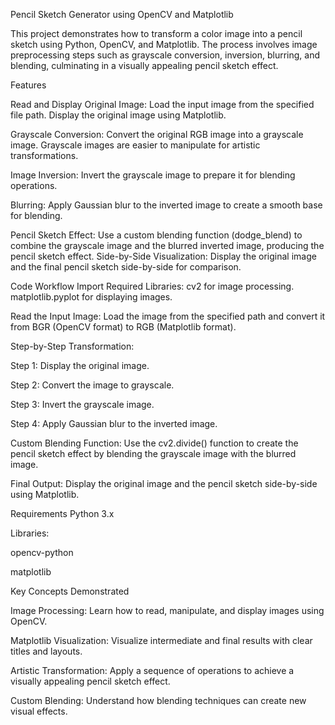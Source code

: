 Pencil Sketch Generator using OpenCV and Matplotlib 

This project demonstrates how to transform a color image into a pencil sketch using Python, OpenCV, and Matplotlib. The process involves image preprocessing steps such as grayscale conversion, inversion, blurring, and blending, culminating in a visually appealing pencil sketch effect.

Features

Read and Display Original Image:
Load the input image from the specified file path.
Display the original image using Matplotlib.

Grayscale Conversion:
Convert the original RGB image into a grayscale image.
Grayscale images are easier to manipulate for artistic transformations.

Image Inversion:
Invert the grayscale image to prepare it for blending operations.

Blurring:
Apply Gaussian blur to the inverted image to create a smooth base for blending.

Pencil Sketch Effect:
Use a custom blending function (dodge_blend) to combine the grayscale image and the blurred inverted image, producing the pencil sketch effect.
Side-by-Side Visualization:
Display the original image and the final pencil sketch side-by-side for comparison.


Code Workflow
Import Required Libraries:
cv2 for image processing.
matplotlib.pyplot for displaying images.

Read the Input Image:
Load the image from the specified path and convert it from BGR (OpenCV format) to RGB (Matplotlib format).

Step-by-Step Transformation:

Step 1: Display the original image.

Step 2: Convert the image to grayscale.

Step 3: Invert the grayscale image.

Step 4: Apply Gaussian blur to the inverted image.

Custom Blending Function:
Use the cv2.divide() function to create the pencil sketch effect by blending the grayscale image with the blurred image.

Final Output:
Display the original image and the pencil sketch side-by-side using Matplotlib.

Requirements
Python 3.x

Libraries:

opencv-python

matplotlib

Key Concepts Demonstrated 

Image Processing:
Learn how to read, manipulate, and display images using OpenCV.

Matplotlib Visualization:
Visualize intermediate and final results with clear titles and layouts.

Artistic Transformation:
Apply a sequence of operations to achieve a visually appealing pencil sketch effect.

Custom Blending:
Understand how blending techniques can create new visual effects.
